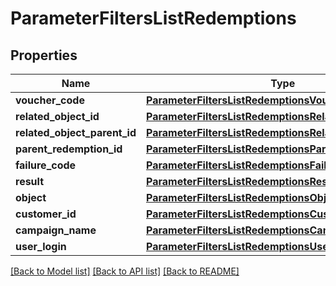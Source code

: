 # ParameterFiltersListRedemptions


## Properties
Name | Type | Description | Notes
------------ | ------------- | ------------- | -------------
**voucher_code** | [**ParameterFiltersListRedemptionsVoucherCode**](ParameterFiltersListRedemptionsVoucherCode.md) |  | [optional] 
**related_object_id** | [**ParameterFiltersListRedemptionsRelatedObjectId**](ParameterFiltersListRedemptionsRelatedObjectId.md) |  | [optional] 
**related_object_parent_id** | [**ParameterFiltersListRedemptionsRelatedObjectParentId**](ParameterFiltersListRedemptionsRelatedObjectParentId.md) |  | [optional] 
**parent_redemption_id** | [**ParameterFiltersListRedemptionsParentRedemptionId**](ParameterFiltersListRedemptionsParentRedemptionId.md) |  | [optional] 
**failure_code** | [**ParameterFiltersListRedemptionsFailureCode**](ParameterFiltersListRedemptionsFailureCode.md) |  | [optional] 
**result** | [**ParameterFiltersListRedemptionsResult**](ParameterFiltersListRedemptionsResult.md) |  | [optional] 
**object** | [**ParameterFiltersListRedemptionsObject**](ParameterFiltersListRedemptionsObject.md) |  | [optional] 
**customer_id** | [**ParameterFiltersListRedemptionsCustomerId**](ParameterFiltersListRedemptionsCustomerId.md) |  | [optional] 
**campaign_name** | [**ParameterFiltersListRedemptionsCampaignName**](ParameterFiltersListRedemptionsCampaignName.md) |  | [optional] 
**user_login** | [**ParameterFiltersListRedemptionsUserLogin**](ParameterFiltersListRedemptionsUserLogin.md) |  | [optional] 

[[Back to Model list]](../README.md#documentation-for-models) [[Back to API list]](../README.md#documentation-for-api-endpoints) [[Back to README]](../README.md)


